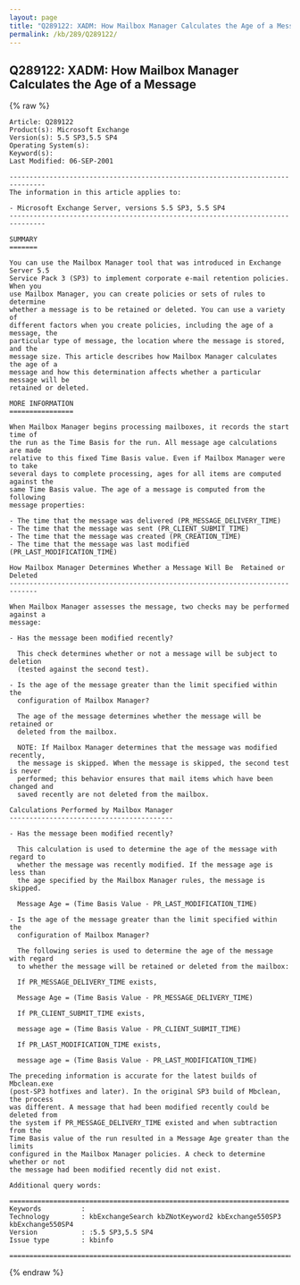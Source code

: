 ```yaml
---
layout: page
title: "Q289122: XADM: How Mailbox Manager Calculates the Age of a Message"
permalink: /kb/289/Q289122/
---
```


## Q289122: XADM: How Mailbox Manager Calculates the Age of a Message

{% raw %}

	Article: Q289122
	Product(s): Microsoft Exchange
	Version(s): 5.5 SP3,5.5 SP4
	Operating System(s): 
	Keyword(s): 
	Last Modified: 06-SEP-2001
	
	-------------------------------------------------------------------------------
	The information in this article applies to:
	
	- Microsoft Exchange Server, versions 5.5 SP3, 5.5 SP4 
	-------------------------------------------------------------------------------
	
	SUMMARY
	=======
	
	You can use the Mailbox Manager tool that was introduced in Exchange Server 5.5
	Service Pack 3 (SP3) to implement corporate e-mail retention policies. When you
	use Mailbox Manager, you can create policies or sets of rules to determine
	whether a message is to be retained or deleted. You can use a variety of
	different factors when you create policies, including the age of a message, the
	particular type of message, the location where the message is stored, and the
	message size. This article describes how Mailbox Manager calculates the age of a
	message and how this determination affects whether a particular message will be
	retained or deleted.
	
	MORE INFORMATION
	================
	
	When Mailbox Manager begins processing mailboxes, it records the start time of
	the run as the Time Basis for the run. All message age calculations are made
	relative to this fixed Time Basis value. Even if Mailbox Manager were to take
	several days to complete processing, ages for all items are computed against the
	same Time Basis value. The age of a message is computed from the following
	message properties:
	
	- The time that the message was delivered (PR_MESSAGE_DELIVERY_TIME)
	- The time that the message was sent (PR_CLIENT_SUBMIT_TIME)
	- The time that the message was created (PR_CREATION_TIME)
	- The time that the message was last modified (PR_LAST_MODIFICATION_TIME)
	
	How Mailbox Manager Determines Whether a Message Will Be  Retained or Deleted
	-----------------------------------------------------------------------------
	
	When Mailbox Manager assesses the message, two checks may be performed against a
	message:
	
	- Has the message been modified recently?
	
	  This check determines whether or not a message will be subject to deletion
	  (tested against the second test).
	
	- Is the age of the message greater than the limit specified within the
	  configuration of Mailbox Manager?
	
	  The age of the message determines whether the message will be retained or
	  deleted from the mailbox.
	
	  NOTE: If Mailbox Manager determines that the message was modified recently,
	  the message is skipped. When the message is skipped, the second test is never
	  performed; this behavior ensures that mail items which have been changed and
	  saved recently are not deleted from the mailbox.
	
	Calculations Performed by Mailbox Manager
	-----------------------------------------
	
	- Has the message been modified recently?
	
	  This calculation is used to determine the age of the message with regard to
	  whether the message was recently modified. If the message age is less than
	  the age specified by the Mailbox Manager rules, the message is skipped.
	
	  Message Age = (Time Basis Value - PR_LAST_MODIFICATION_TIME)
	
	- Is the age of the message greater than the limit specified within the
	  configuration of Mailbox Manager?
	
	  The following series is used to determine the age of the message with regard
	  to whether the message will be retained or deleted from the mailbox:
	
	  If PR_MESSAGE_DELIVERY_TIME exists,
	
	  Message Age = (Time Basis Value - PR_MESSAGE_DELIVERY_TIME)
	
	  If PR_CLIENT_SUBMIT_TIME exists,
	
	  message age = (Time Basis Value - PR_CLIENT_SUBMIT_TIME)
	
	  If PR_LAST_MODIFICATION_TIME exists,
	
	  message age = (Time Basis Value - PR_LAST_MODIFICATION_TIME)
	
	The preceding information is accurate for the latest builds of Mbclean.exe
	(post-SP3 hotfixes and later). In the original SP3 build of Mbclean, the process
	was different. A message that had been modified recently could be deleted from
	the system if PR_MESSAGE_DELIVERY_TIME existed and when subtraction from the
	Time Basis value of the run resulted in a Message Age greater than the limits
	configured in the Mailbox Manager policies. A check to determine whether or not
	the message had been modified recently did not exist.
	
	Additional query words:
	
	======================================================================
	Keywords          :  
	Technology        : kbExchangeSearch kbZNotKeyword2 kbExchange550SP3 kbExchange550SP4
	Version           : :5.5 SP3,5.5 SP4
	Issue type        : kbinfo
	
	=============================================================================
	

{% endraw %}
